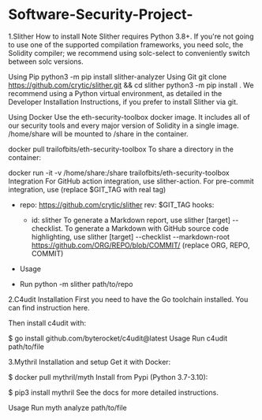 # Software-Security-Project-
1.Slither
How to install
Note
Slither requires Python 3.8+. If you're not going to use one of the supported compilation frameworks, you need solc, the Solidity compiler; we recommend using solc-select to conveniently switch between solc versions.

Using Pip
python3 -m pip install slither-analyzer
Using Git
git clone https://github.com/crytic/slither.git && cd slither
python3 -m pip install .
We recommend using a Python virtual environment, as detailed in the Developer Installation Instructions, if you prefer to install Slither via git.

Using Docker
Use the eth-security-toolbox docker image. It includes all of our security tools and every major version of Solidity in a single image. /home/share will be mounted to /share in the container.

docker pull trailofbits/eth-security-toolbox
To share a directory in the container:

docker run -it -v /home/share:/share trailofbits/eth-security-toolbox
Integration
For GitHub action integration, use slither-action.
For pre-commit integration, use (replace $GIT_TAG with real tag)
- repo: https://github.com/crytic/slither
  rev: $GIT_TAG
  hooks:
    - id: slither
To generate a Markdown report, use slither [target] --checklist.
To generate a Markdown with GitHub source code highlighting, use slither [target] --checklist --markdown-root https://github.com/ORG/REPO/blob/COMMIT/ (replace ORG, REPO, COMMIT)

- Usage
- Run python -m slither path/to/repo

2.C4udit
Installation
First you need to have the Go toolchain installed. You can find instruction here.

Then install c4udit with:

$ go install github.com/byterocket/c4udit@latest
Usage 
Run c4udit path/to/file 

3.Mythril
Installation and setup
Get it with Docker:

$ docker pull mythril/myth
Install from Pypi (Python 3.7-3.10):

$ pip3 install mythril
See the docs for more detailed instructions.

Usage
Run myth analyze path/to/file 

